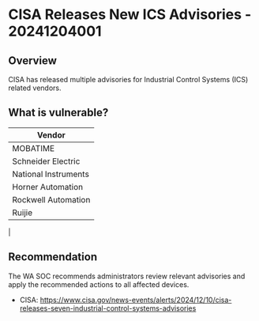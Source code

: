 # CISA Releases New ICS Advisories - 20241204001

## Overview

CISA has released multiple advisories for Industrial Control Systems (ICS) related vendors.

## What is vulnerable?

| Vendor                   |
| ------------------------ |
| MOBATIME                     |
| Schneider Electric           |
| National Instruments                  |
| Horner Automation      |
| Rockwell Automation |
| Ruijie                  |
|

## Recommendation

The WA SOC recommends administrators review relevant advisories and apply the recommended actions to all affected devices.

- CISA: <https://www.cisa.gov/news-events/alerts/2024/12/10/cisa-releases-seven-industrial-control-systems-advisories>
